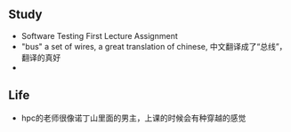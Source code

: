 ## Study
- Software Testing First Lecture Assignment
- "bus" a set of wires, a great translation of chinese, 中文翻译成了“总线”，翻译的真好 
-  

## Life
- hpc的老师很像诺丁山里面的男主，上课的时候会有种穿越的感觉
